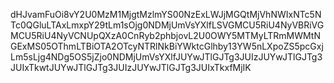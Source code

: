 dHJvamFuOi8vY2U0MzM1MjgtMzlmYS00NzExLWJjMGQtMjVhNWIxNTc5NTc0QGluLTAxLmxpY29tLm1sOjg0NDMjUmVsYXlfLSVGMCU5RiU4NyVBRiVGMCU5RiU4NyVCNUpQXzA0CnRyb2phbjovL2U0OWY5MTMyLTRmMWMtNGExMS05OThmLTBiOTA2OTcyNTRlNkBiYWktcGlhby13YW5nLXpoZS5pcGxjLm5sLjg4NDg5OS5jZjo0NDMjUmVsYXlfJUYwJTlGJTg3JUIzJUYwJTlGJTg3JUIxTkwtJUYwJTlGJTg3JUIzJUYwJTlGJTg3JUIxTkxfMjIK